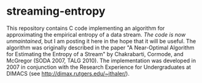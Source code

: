 # streaming-entropy
This repository contains C code implementing an algorithm for approximating the empirical entropy of a data stream. *The code is now unmaintained*, but I am posting it here in the hope that it will be useful. The algorithm was originally described in the paper "A Near-Optimal Algorithm for Estimating the Entropy of a Stream" by Chakrabarti, Cormode, and McGregor (SODA 2007, TALG 2010). The implementation was developed in 2007 in conjunction with the Research Experience for Undergraduates at DIMACS (see http://dimax.rutgers.edu/~jthaler/). 

